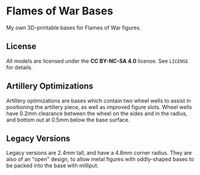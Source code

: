 # Flames of War Bases
My own 3D-printable bases for Flames of War figures.

## License
All models are licensed under the **CC BY-NC-SA 4.0** license.
See `LICENSE` for details.

## Artillery Optimizations
Artillery optimizations are bases which contain two wheel wells to assist in positioning the artillery piece, as well as improved figure slots.
Wheel wells have 0.2mm clearance between the wheel on the sides and in the radius, and bottom out at 0.5mm below the base surface.

## Legacy Versions
Legacy versions are 2.4mm tall, and have a 4.8mm corner radius.
They are also of an "open" design, to allow metal figures with oddly-shaped bases to be packed into the base with milliput.